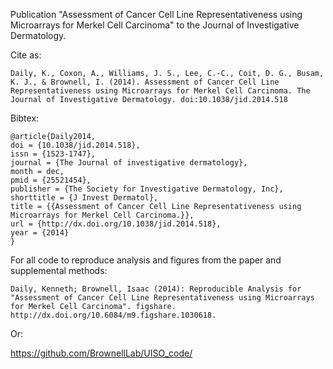 Publication "Assessment of Cancer Cell Line Representativeness using Microarrays for Merkel Cell Carcinoma" to the Journal of Investigative Dermatology.

Cite as:

```
Daily, K., Coxon, A., Williams, J. S., Lee, C.-C., Coit, D. G., Busam, K. J., & Brownell, I. (2014). Assessment of Cancer Cell Line Representativeness using Microarrays for Merkel Cell Carcinoma. The Journal of Investigative Dermatology. doi:10.1038/jid.2014.518
```

Bibtex:

```
@article{Daily2014,
doi = {10.1038/jid.2014.518},
issn = {1523-1747},
journal = {The Journal of investigative dermatology},
month = dec,
pmid = {25521454},
publisher = {The Society for Investigative Dermatology, Inc},
shorttitle = {J Invest Dermatol},
title = {{Assessment of Cancer Cell Line Representativeness using Microarrays for Merkel Cell Carcinoma.}},
url = {http://dx.doi.org/10.1038/jid.2014.518},
year = {2014}
}

```

For all code to reproduce analysis and figures from the paper and supplemental methods:


```
Daily, Kenneth; Brownell, Isaac (2014): Reproducible Analysis for "Assessment of Cancer Cell Line Representativeness using Microarrays for Merkel Cell Carcinoma". figshare. http://dx.doi.org/10.6084/m9.figshare.1030618.
```

Or:

https://github.com/BrownellLab/UISO_code/
